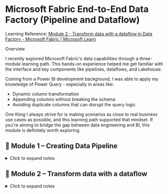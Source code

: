 # Microsoft Fabric End-to-End Data Factory (Pipeline and Dataflow)

Learning Reference: [Module 2 - Transform data with a dataflow in Data Factory - Microsoft Fabric | Microsoft Learn](https://learn.microsoft.com/en-us/fabric/data-factory/tutorial-end-to-end-dataflow)

Overview

I recently explored Microsoft Fabric's data capabilities through a three-module learning path. This hands-on experience helped me get familiar with the interface and key components like pipelines, dataflows, and Lakehouse.

Coming from a Power BI development background, I was able to apply my knowledge of Power Query - especially in areas like:

-  Dynamic column transformation
-  Appending columns without breaking the schema
-  Avoiding duplicate columns that can disrupt the query logic

One thing I always strive for is making scenarios as close to real business use cases as possible, and this learning path supported that mindset. If you're aiming to bridge the gap between data engineering and BI, this module is definitely worth exploring.

## 📁 Module 1 – Creating Data Pipeline

<details>
<summary>Click to expand notes</summary>

### ✨ Source tab and Destination tab

- Built a Data Pipeline using NYC Taxi dataset 
- Ingested and organized data in preparation for transformation

In the source tab, we can select the source. I've chosen the NYC taxi trip.

![Alt text](https://github.com/RenzieCoding/View_Portfolio/blob/main/Images/Microsoft%20Fabric/Microsoft%20Fabric%20End-to-End%20Date%20Factory%20(Pipeline%20and%20Dataflow)/asset_creating_pipeline.png?raw=true)

In the destination tab, we can establish connection to "mylakehouse" (Lakehouse) and we name this as Bronze.

![Alt text](https://github.com/RenzieCoding/View_Portfolio/blob/main/Images/Microsoft%20Fabric/Microsoft%20Fabric%20End-to-End%20Date%20Factory%20(Pipeline%20and%20Dataflow)/asset_pipeline_destination_mapping.png?raw=true)

```sql
SELECT * FROM my_table;
```

</details>

## 📁 Module 2 – Transform data with a dataflow

<details>
<summary>Click to expand notes</summary>

### ✨ Transforming the data using Dataflow Gen2
-  Created a Dataflow to clean and optimize raw data
- Key steps:
    - Added  lpepPickupDate and lpepDropoff
    - Used check logics
    - Filtered "storeAndFwdFlag" = Y for discounts
    - Filtered "lpepPickUp" = (2015,1,1) to (2015,1,31)
    - Merged the discount table to Bronze table
    - Created a Discount Calculation logic using a conditional column:
	    - Added "TotalAmountAfterDiscount" column
      - Applied a rounding function with RoundingMode
    - Adding Data from Neon Console
